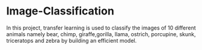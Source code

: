 # Image-Classification
In this project, transfer learning is used to classify the images of 10 different animals namely bear, chimp, giraffe,gorilla, llama, ostrich, porcupine, skunk, triceratops and
zebra by building an efficient model.
